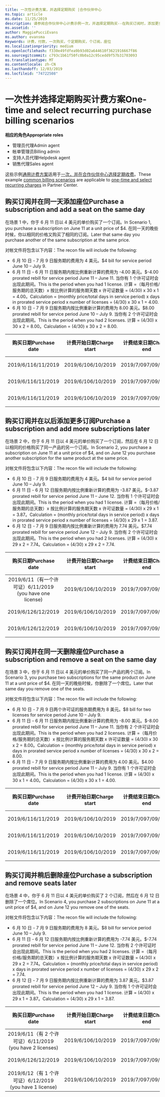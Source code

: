 ```yaml
---
title: 一次性计费方案，并选择定期购买 |合作伙伴中心
ms.topic: article
ms.date: 11/25/2019
description: 请参阅合作伙伴中心计费示例一次，并选择定期购买--在购买订阅时，添加更多订阅，添加或删除座位。
ms.assetid: ''
author: MaggiePucciEvans
ms.author: evansma
Keywords: 计费，付款，一次购买，个定期购买，个订阅，座位
ms.localizationpriority: medium
ms.openlocfilehash: f330e49fdfea9b93d02a644610f3621916667f86
ms.sourcegitcommit: c793c1b61f50fc0b0a12c95cedd9f57b31703093
ms.translationtype: MT
ms.contentlocale: zh-CN
ms.lasthandoff: 12/03/2019
ms.locfileid: "74722508"
---
```

# <a name="one-time-and-select-recurring-purchase-billing-scenarios"></a><span data-ttu-id="bcdaa-104">一次性并选择定期购买计费方案</span><span class="sxs-lookup"><span data-stu-id="bcdaa-104">One-time and select recurring purchase billing scenarios</span></span>

<span data-ttu-id="bcdaa-105">**相应的角色**</span><span class="sxs-lookup"><span data-stu-id="bcdaa-105">**Appropriate roles**</span></span>

- <span data-ttu-id="bcdaa-106">管理员代理</span><span class="sxs-lookup"><span data-stu-id="bcdaa-106">Admin agent</span></span>
- <span data-ttu-id="bcdaa-107">帐单管理员</span><span class="sxs-lookup"><span data-stu-id="bcdaa-107">Billing admin</span></span>
- <span data-ttu-id="bcdaa-108">支持人员代理</span><span class="sxs-lookup"><span data-stu-id="bcdaa-108">Helpdesk agent</span></span>
- <span data-ttu-id="bcdaa-109">销售代理</span><span class="sxs-lookup"><span data-stu-id="bcdaa-109">Sales agent</span></span>

<span data-ttu-id="bcdaa-110">这些示例[通用计费方案](common-billing-scenarios.md)适用于[一次，并在合作伙伴中心选择定期收费](one-time-and-recurring-billing.md)。</span><span class="sxs-lookup"><span data-stu-id="bcdaa-110">These example [common billing scenarios](common-billing-scenarios.md) are applicable to [one-time and select recurring charges](one-time-and-recurring-billing.md) in Partner Center.</span></span>

## <a name="purchase-a-subscription-and-add-a-seat-on-the-same-day"></a><span data-ttu-id="bcdaa-111">购买订阅并在同一天添加座位</span><span class="sxs-lookup"><span data-stu-id="bcdaa-111">Purchase a subscription and add a seat on the same day</span></span>

<span data-ttu-id="bcdaa-112">在场景 1 中，你于 6 月 11 日以 4 美元的单价购买了一个订阅。</span><span class="sxs-lookup"><span data-stu-id="bcdaa-112">In Scenario 1, you purchase a subscription on June 11 at a unit price of $4.</span></span> <span data-ttu-id="bcdaa-113">在同一天的晚些时候，你以相同的价格又购买了相同的订阅。</span><span class="sxs-lookup"><span data-stu-id="bcdaa-113">Later that same day you purchase another of the same subscription at the same price.</span></span>

<span data-ttu-id="bcdaa-114">对帐文件将包含以下内容：</span><span class="sxs-lookup"><span data-stu-id="bcdaa-114">The recon file will include the following:</span></span>

- <span data-ttu-id="bcdaa-115">6 月 10 日 - 7 月 9 日服务期的费用为 4 美元。</span><span class="sxs-lookup"><span data-stu-id="bcdaa-115">$4 bill for service period June 10 – July 9.</span></span>
- <span data-ttu-id="bcdaa-116">6 月 11 日 - 6 月 11 日服务期内按比例重新计算的费用为 -4.00 美元。</span><span class="sxs-lookup"><span data-stu-id="bcdaa-116">$-4.00 prorated rebill for service period June 11 – June 11.</span></span> <span data-ttu-id="bcdaa-117">当你有 1 个许可证时会出现此期间。</span><span class="sxs-lookup"><span data-stu-id="bcdaa-117">This is the period when you had 1 license.</span></span> <span data-ttu-id="bcdaa-118">计算 =（每月价格/服务期的总天数）x 按比例计算的服务期天数 x 许可证数量 = (4/30) x 30 x 1 = 4.00。</span><span class="sxs-lookup"><span data-stu-id="bcdaa-118">Calculation = (monthly price/total days in service period) x days in prorated service period x number of licenses = (4/30) x 30 x 1 = 4.00.</span></span>
- <span data-ttu-id="bcdaa-119">6 月 10 日 - 7 月 9 日服务期内按比例重新计算的费用为 8.00 美元。</span><span class="sxs-lookup"><span data-stu-id="bcdaa-119">$8.00 prorated rebill for service period June 10 – July 9.</span></span> <span data-ttu-id="bcdaa-120">当你有 2 个许可证时会出现此期间。</span><span class="sxs-lookup"><span data-stu-id="bcdaa-120">This is the period when you had 2 licenses.</span></span> <span data-ttu-id="bcdaa-121">计算 = (4/30) x 30 x 2 = 8.00。</span><span class="sxs-lookup"><span data-stu-id="bcdaa-121">Calculation = (4/30) x 30 x 2 = 8.00.</span></span>

|<span data-ttu-id="bcdaa-122">**购买日期**</span><span class="sxs-lookup"><span data-stu-id="bcdaa-122">**Purchase date**</span></span>   |<span data-ttu-id="bcdaa-123">**计费开始日期**</span><span class="sxs-lookup"><span data-stu-id="bcdaa-123">**Charge start**</span></span> |<span data-ttu-id="bcdaa-124">**计费结束日期**</span><span class="sxs-lookup"><span data-stu-id="bcdaa-124">**Charge end**</span></span>  |<span data-ttu-id="bcdaa-125">**单价**</span><span class="sxs-lookup"><span data-stu-id="bcdaa-125">**Unit price**</span></span>  |<span data-ttu-id="bcdaa-126">**数量**</span><span class="sxs-lookup"><span data-stu-id="bcdaa-126">**Quantity**</span></span>  |<span data-ttu-id="bcdaa-127">**金额**</span><span class="sxs-lookup"><span data-stu-id="bcdaa-127">**Amount**</span></span> |<span data-ttu-id="bcdaa-128">**费用类型**</span><span class="sxs-lookup"><span data-stu-id="bcdaa-128">**Charge type**</span></span> |
|:------:|:------:|:------:|:------:|:------:|:------:|:-----:|
|<span data-ttu-id="bcdaa-129">2019/6/11</span><span class="sxs-lookup"><span data-stu-id="bcdaa-129">6/11/2019</span></span>      |<span data-ttu-id="bcdaa-130">2019/6/10</span><span class="sxs-lookup"><span data-stu-id="bcdaa-130">6/10/2019</span></span>   |<span data-ttu-id="bcdaa-131">2019/7/09</span><span class="sxs-lookup"><span data-stu-id="bcdaa-131">7/09/2019</span></span>         |<span data-ttu-id="bcdaa-132">4 美元</span><span class="sxs-lookup"><span data-stu-id="bcdaa-132">$4</span></span>                |<span data-ttu-id="bcdaa-133">1</span><span class="sxs-lookup"><span data-stu-id="bcdaa-133">1</span></span>                 |<span data-ttu-id="bcdaa-134">4 美元</span><span class="sxs-lookup"><span data-stu-id="bcdaa-134">$4</span></span>            |<span data-ttu-id="bcdaa-135">新</span><span class="sxs-lookup"><span data-stu-id="bcdaa-135">New</span></span>         |
|<span data-ttu-id="bcdaa-136">2019/6/11</span><span class="sxs-lookup"><span data-stu-id="bcdaa-136">6/11/2019</span></span>     | <span data-ttu-id="bcdaa-137">2019/6/10</span><span class="sxs-lookup"><span data-stu-id="bcdaa-137">6/10/2019</span></span>    |<span data-ttu-id="bcdaa-138">2019/7/09</span><span class="sxs-lookup"><span data-stu-id="bcdaa-138">7/09/2019</span></span>        |<span data-ttu-id="bcdaa-139">4 美元</span><span class="sxs-lookup"><span data-stu-id="bcdaa-139">$4</span></span>        |<span data-ttu-id="bcdaa-140">1</span><span class="sxs-lookup"><span data-stu-id="bcdaa-140">1</span></span>        | <span data-ttu-id="bcdaa-141">-4 美元</span><span class="sxs-lookup"><span data-stu-id="bcdaa-141">-$4</span></span>       |<span data-ttu-id="bcdaa-142">addQuantity</span><span class="sxs-lookup"><span data-stu-id="bcdaa-142">addQuantity</span></span>           |
|<span data-ttu-id="bcdaa-143">2019/6/11</span><span class="sxs-lookup"><span data-stu-id="bcdaa-143">6/11/2019</span></span>     | <span data-ttu-id="bcdaa-144">2019/6/10</span><span class="sxs-lookup"><span data-stu-id="bcdaa-144">6/10/2019</span></span>    |<span data-ttu-id="bcdaa-145">2019/7/09</span><span class="sxs-lookup"><span data-stu-id="bcdaa-145">7/09/2019</span></span>        |<span data-ttu-id="bcdaa-146">4 美元</span><span class="sxs-lookup"><span data-stu-id="bcdaa-146">$4</span></span>        | <span data-ttu-id="bcdaa-147">2</span><span class="sxs-lookup"><span data-stu-id="bcdaa-147">2</span></span>      |<span data-ttu-id="bcdaa-148">8 美元</span><span class="sxs-lookup"><span data-stu-id="bcdaa-148">$8</span></span>         |<span data-ttu-id="bcdaa-149">addQuantity</span><span class="sxs-lookup"><span data-stu-id="bcdaa-149">addQuantity</span></span>           |

## <a name="purchase-a-subscription-and-add-more-subscriptions-later"></a><span data-ttu-id="bcdaa-150">购买订阅并在以后添加更多订阅</span><span class="sxs-lookup"><span data-stu-id="bcdaa-150">Purchase a subscription and add more subscriptions later</span></span>

<span data-ttu-id="bcdaa-151">在场景 2 中，你于 6 月 11 日以 4 美元的单价购买了一个订阅，然后在 6 月 12 日以相同的价格购买了同一产品的另一个订阅。</span><span class="sxs-lookup"><span data-stu-id="bcdaa-151">In Scenario 2, you purchase a subscription on June 11 at a unit price of $4, and on June 12 you purchase another subscription for the same product at the same price.</span></span>

<span data-ttu-id="bcdaa-152">对帐文件将包含以下内容：</span><span class="sxs-lookup"><span data-stu-id="bcdaa-152">The recon file will include the following:</span></span>

- <span data-ttu-id="bcdaa-153">6 月 10 日 - 7 月 9 日服务期的费用为 4 美元。</span><span class="sxs-lookup"><span data-stu-id="bcdaa-153">$4 bill for service period June 10 – July 9.</span></span>
- <span data-ttu-id="bcdaa-154">6 月 11 日 - 6 月 12 日服务期内按比例重新计算的费用为 -3.87 美元。</span><span class="sxs-lookup"><span data-stu-id="bcdaa-154">$-3.87 prorated rebill for service period June 11 – June 12.</span></span> <span data-ttu-id="bcdaa-155">当你有 1 个许可证时会出现此期间。</span><span class="sxs-lookup"><span data-stu-id="bcdaa-155">This is the period when you had 1 license.</span></span> <span data-ttu-id="bcdaa-156">计算 =（每月价格/服务期的总天数）x 按比例计算的服务期天数 x 许可证数量 = (4/30) x 29 x 1 = 3.87。</span><span class="sxs-lookup"><span data-stu-id="bcdaa-156">Calculation = (monthly price/total days in service period) x days in prorated service period x number of licenses = (4/30) x 29 x 1 = 3.87.</span></span>
- <span data-ttu-id="bcdaa-157">6 月 12 日 - 7 月 9 日服务期内按比例重新计算的费用为 7.74 美元。</span><span class="sxs-lookup"><span data-stu-id="bcdaa-157">$7.74 prorated rebill for service period June 12 – July 9.</span></span> <span data-ttu-id="bcdaa-158">当你有 2 个许可证时会出现此期间。</span><span class="sxs-lookup"><span data-stu-id="bcdaa-158">This is the period when you had 2 licenses.</span></span> <span data-ttu-id="bcdaa-159">计算 = (4/30) x 29 x 2 = 7.74。</span><span class="sxs-lookup"><span data-stu-id="bcdaa-159">Calculation = (4/30) x 29 x 2 = 7.74.</span></span>

|<span data-ttu-id="bcdaa-160">**购买日期**</span><span class="sxs-lookup"><span data-stu-id="bcdaa-160">**Purchase date**</span></span>   |<span data-ttu-id="bcdaa-161">**计费开始日期**</span><span class="sxs-lookup"><span data-stu-id="bcdaa-161">**Charge start**</span></span> |<span data-ttu-id="bcdaa-162">**计费结束日期**</span><span class="sxs-lookup"><span data-stu-id="bcdaa-162">**Charge end**</span></span>  |<span data-ttu-id="bcdaa-163">**单价**</span><span class="sxs-lookup"><span data-stu-id="bcdaa-163">**Unit price**</span></span>  |<span data-ttu-id="bcdaa-164">**数量**</span><span class="sxs-lookup"><span data-stu-id="bcdaa-164">**Quantity**</span></span>  |<span data-ttu-id="bcdaa-165">**金额**</span><span class="sxs-lookup"><span data-stu-id="bcdaa-165">**Amount**</span></span> |<span data-ttu-id="bcdaa-166">**费用类型**</span><span class="sxs-lookup"><span data-stu-id="bcdaa-166">**Charge type**</span></span> |
|:------:|:------:|:------:|:------:|:------:|:------:|:-----:|
|<span data-ttu-id="bcdaa-167">2019/6/11（有一个许可证）</span><span class="sxs-lookup"><span data-stu-id="bcdaa-167">6/11/2019 (you have one license)</span></span>     |<span data-ttu-id="bcdaa-168">2019/6/10</span><span class="sxs-lookup"><span data-stu-id="bcdaa-168">6/10/2019</span></span>   |<span data-ttu-id="bcdaa-169">2019/7/09</span><span class="sxs-lookup"><span data-stu-id="bcdaa-169">7/09/2019</span></span>         |<span data-ttu-id="bcdaa-170">4 美元</span><span class="sxs-lookup"><span data-stu-id="bcdaa-170">$4</span></span>         |<span data-ttu-id="bcdaa-171">1</span><span class="sxs-lookup"><span data-stu-id="bcdaa-171">1</span></span>        |<span data-ttu-id="bcdaa-172">4 美元</span><span class="sxs-lookup"><span data-stu-id="bcdaa-172">$4</span></span>            |<span data-ttu-id="bcdaa-173">新</span><span class="sxs-lookup"><span data-stu-id="bcdaa-173">New</span></span>         |
|<span data-ttu-id="bcdaa-174">2019/6/12</span><span class="sxs-lookup"><span data-stu-id="bcdaa-174">6/12/2019</span></span>     | <span data-ttu-id="bcdaa-175">2019/6/10</span><span class="sxs-lookup"><span data-stu-id="bcdaa-175">6/10/2019</span></span>    |<span data-ttu-id="bcdaa-176">2019/7/09</span><span class="sxs-lookup"><span data-stu-id="bcdaa-176">7/09/2019</span></span>        |<span data-ttu-id="bcdaa-177">4 美元</span><span class="sxs-lookup"><span data-stu-id="bcdaa-177">$4</span></span>        |<span data-ttu-id="bcdaa-178">1</span><span class="sxs-lookup"><span data-stu-id="bcdaa-178">1</span></span>        | <span data-ttu-id="bcdaa-179">-3.87 美元</span><span class="sxs-lookup"><span data-stu-id="bcdaa-179">-$3.87</span></span>       |<span data-ttu-id="bcdaa-180">addQuantity</span><span class="sxs-lookup"><span data-stu-id="bcdaa-180">addQuantity</span></span>           |
|<span data-ttu-id="bcdaa-181">2019/6/12</span><span class="sxs-lookup"><span data-stu-id="bcdaa-181">6/12/2019</span></span>     | <span data-ttu-id="bcdaa-182">2019/6/10</span><span class="sxs-lookup"><span data-stu-id="bcdaa-182">6/10/2019</span></span>    |<span data-ttu-id="bcdaa-183">2019/7/09</span><span class="sxs-lookup"><span data-stu-id="bcdaa-183">7/09/2019</span></span>        |<span data-ttu-id="bcdaa-184">4 美元</span><span class="sxs-lookup"><span data-stu-id="bcdaa-184">$4</span></span>        | <span data-ttu-id="bcdaa-185">2</span><span class="sxs-lookup"><span data-stu-id="bcdaa-185">2</span></span>      |<span data-ttu-id="bcdaa-186">7\.74 美元</span><span class="sxs-lookup"><span data-stu-id="bcdaa-186">$7.74</span></span>       |<span data-ttu-id="bcdaa-187">addQuantity</span><span class="sxs-lookup"><span data-stu-id="bcdaa-187">addQuantity</span></span>           |

## <a name="purchase-a-subscription-and-remove-a-seat-on-the-same-day"></a><span data-ttu-id="bcdaa-188">购买订阅并在同一天删除座位</span><span class="sxs-lookup"><span data-stu-id="bcdaa-188">Purchase a subscription and remove a seat on the same day</span></span>

<span data-ttu-id="bcdaa-189">在场景 3 中，你于 6 月 11 日以 4 美元的单价购买了同一产品的两个订阅。</span><span class="sxs-lookup"><span data-stu-id="bcdaa-189">In Scenario 3, you purchase two subscriptions for the same product on June 11 at a unit price of $4.</span></span> <span data-ttu-id="bcdaa-190">在同一天的晚些时候，你删除了一个席位。</span><span class="sxs-lookup"><span data-stu-id="bcdaa-190">Later that same day you remove one of the seats.</span></span>  

<span data-ttu-id="bcdaa-191">对帐文件将包含以下内容：</span><span class="sxs-lookup"><span data-stu-id="bcdaa-191">The recon file will include the following:</span></span>

- <span data-ttu-id="bcdaa-192">6 月 10 日 - 7 月 9 日两个许可证的服务期费用为 8 美元。</span><span class="sxs-lookup"><span data-stu-id="bcdaa-192">$8 bill for two licenses for service period June 10 – July 9.</span></span>
- <span data-ttu-id="bcdaa-193">6 月 11 日 - 6 月 11 日服务期内按比例重新计算的费用为 -8.00 美元。</span><span class="sxs-lookup"><span data-stu-id="bcdaa-193">$-8.00 prorated rebill for service period June 11 – June 11.</span></span> <span data-ttu-id="bcdaa-194">当你有 2 个许可证时会出现此期间。</span><span class="sxs-lookup"><span data-stu-id="bcdaa-194">This is the period when you had 2 licenses.</span></span> <span data-ttu-id="bcdaa-195">计算 =（每月价格/服务期的总天数）x 按比例计算的服务期天数 x 许可证数量 = (4/30) x 30 x 2 = 8.00。</span><span class="sxs-lookup"><span data-stu-id="bcdaa-195">Calculation = (monthly price/total days in service period) x days in prorated service period x number of licenses = (4/30) x 30 x 2 = 8.00.</span></span>
- <span data-ttu-id="bcdaa-196">6 月 11 日 - 7 月 9 日服务期内按比例重新计算的费用为 4.00 美元。</span><span class="sxs-lookup"><span data-stu-id="bcdaa-196">$4.00 prorated rebill for service period June 11 – July 9.</span></span> <span data-ttu-id="bcdaa-197">当你有 1 个许可证时会出现此期间。</span><span class="sxs-lookup"><span data-stu-id="bcdaa-197">This is the period when you had 1 license.</span></span> <span data-ttu-id="bcdaa-198">计算 = (4/30) x 30 x 1 = 4.00。</span><span class="sxs-lookup"><span data-stu-id="bcdaa-198">Calculation = (4/30) x 30 x 1 = 4.00.</span></span>

|<span data-ttu-id="bcdaa-199">**购买日期**</span><span class="sxs-lookup"><span data-stu-id="bcdaa-199">**Purchase date**</span></span>   |<span data-ttu-id="bcdaa-200">**计费开始日期**</span><span class="sxs-lookup"><span data-stu-id="bcdaa-200">**Charge start**</span></span> |<span data-ttu-id="bcdaa-201">**计费结束日期**</span><span class="sxs-lookup"><span data-stu-id="bcdaa-201">**Charge end**</span></span>  |<span data-ttu-id="bcdaa-202">**单价**</span><span class="sxs-lookup"><span data-stu-id="bcdaa-202">**Unit price**</span></span>  |<span data-ttu-id="bcdaa-203">**数量**</span><span class="sxs-lookup"><span data-stu-id="bcdaa-203">**Quantity**</span></span>  |<span data-ttu-id="bcdaa-204">**金额**</span><span class="sxs-lookup"><span data-stu-id="bcdaa-204">**Amount**</span></span> |<span data-ttu-id="bcdaa-205">**费用类型**</span><span class="sxs-lookup"><span data-stu-id="bcdaa-205">**Charge type**</span></span> |
|:------:|:------:|:------:|:------:|:------:|:------:|:-----:|
|<span data-ttu-id="bcdaa-206">2019/6/11</span><span class="sxs-lookup"><span data-stu-id="bcdaa-206">6/11/2019</span></span>      |<span data-ttu-id="bcdaa-207">2019/6/10</span><span class="sxs-lookup"><span data-stu-id="bcdaa-207">6/10/2019</span></span>   |<span data-ttu-id="bcdaa-208">2019/7/09</span><span class="sxs-lookup"><span data-stu-id="bcdaa-208">7/09/2019</span></span>         |<span data-ttu-id="bcdaa-209">4 美元</span><span class="sxs-lookup"><span data-stu-id="bcdaa-209">$4</span></span>                |<span data-ttu-id="bcdaa-210">2</span><span class="sxs-lookup"><span data-stu-id="bcdaa-210">2</span></span>                 |<span data-ttu-id="bcdaa-211">8 美元</span><span class="sxs-lookup"><span data-stu-id="bcdaa-211">$8</span></span>            |<span data-ttu-id="bcdaa-212">新</span><span class="sxs-lookup"><span data-stu-id="bcdaa-212">New</span></span>         |
|<span data-ttu-id="bcdaa-213">2019/6/11</span><span class="sxs-lookup"><span data-stu-id="bcdaa-213">6/11/2019</span></span>     | <span data-ttu-id="bcdaa-214">2019/6/10</span><span class="sxs-lookup"><span data-stu-id="bcdaa-214">6/10/2019</span></span>    |<span data-ttu-id="bcdaa-215">2019/7/09</span><span class="sxs-lookup"><span data-stu-id="bcdaa-215">7/09/2019</span></span>        |<span data-ttu-id="bcdaa-216">4 美元</span><span class="sxs-lookup"><span data-stu-id="bcdaa-216">$4</span></span>        |<span data-ttu-id="bcdaa-217">2</span><span class="sxs-lookup"><span data-stu-id="bcdaa-217">2</span></span>        | <span data-ttu-id="bcdaa-218">-8 美元</span><span class="sxs-lookup"><span data-stu-id="bcdaa-218">-$8</span></span>       |<span data-ttu-id="bcdaa-219">removeQuantity</span><span class="sxs-lookup"><span data-stu-id="bcdaa-219">removeQuantity</span></span>           |
|<span data-ttu-id="bcdaa-220">2019/6/11</span><span class="sxs-lookup"><span data-stu-id="bcdaa-220">6/11/2019</span></span>     | <span data-ttu-id="bcdaa-221">2019/6/10</span><span class="sxs-lookup"><span data-stu-id="bcdaa-221">6/10/2019</span></span>    |<span data-ttu-id="bcdaa-222">2019/7/09</span><span class="sxs-lookup"><span data-stu-id="bcdaa-222">7/09/2019</span></span>        |<span data-ttu-id="bcdaa-223">4 美元</span><span class="sxs-lookup"><span data-stu-id="bcdaa-223">$4</span></span>        | <span data-ttu-id="bcdaa-224">1</span><span class="sxs-lookup"><span data-stu-id="bcdaa-224">1</span></span>      |<span data-ttu-id="bcdaa-225">4 美元</span><span class="sxs-lookup"><span data-stu-id="bcdaa-225">$4</span></span>         |<span data-ttu-id="bcdaa-226">removeQuantity</span><span class="sxs-lookup"><span data-stu-id="bcdaa-226">removeQuantity</span></span>           |

## <a name="purchase-a-subscription-and-remove-seats-later"></a><span data-ttu-id="bcdaa-227">购买订阅并稍后删除座位</span><span class="sxs-lookup"><span data-stu-id="bcdaa-227">Purchase a subscription and remove seats later</span></span>

<span data-ttu-id="bcdaa-228">在场景 4 中，你于 6 月 11 日以 4 美元的单价购买了 2 个订阅，然后在 6 月 12 日删除了一个席位。</span><span class="sxs-lookup"><span data-stu-id="bcdaa-228">In Scenario 4, you purchase 2 subscriptions on June 11 at a unit price of $4, and on June 12 you remove one of the seats.</span></span>

<span data-ttu-id="bcdaa-229">对帐文件将包含以下内容：</span><span class="sxs-lookup"><span data-stu-id="bcdaa-229">The recon file will include the following:</span></span>

- <span data-ttu-id="bcdaa-230">6 月 10 日 - 7 月 9 日服务期的费用为 8 美元。</span><span class="sxs-lookup"><span data-stu-id="bcdaa-230">$8 bill for service period June 10 – July 9.</span></span>
- <span data-ttu-id="bcdaa-231">6 月 11 日 - 6 月 12 日服务期内按比例重新计算的费用为 -7.74 美元。</span><span class="sxs-lookup"><span data-stu-id="bcdaa-231">$-7.74 prorated rebill for service period June 11 – June 12.</span></span> <span data-ttu-id="bcdaa-232">当你有 2 个许可证时会出现此期间。</span><span class="sxs-lookup"><span data-stu-id="bcdaa-232">This is the period when you had 2 licenses.</span></span> <span data-ttu-id="bcdaa-233">计算 =（每月价格/服务期的总天数）x 按比例计算的服务期天数 x 许可证数量 = (4/30) x 29 x 2 = 7.74。</span><span class="sxs-lookup"><span data-stu-id="bcdaa-233">Calculation = (monthly price/total days in service period) x days in prorated service period x number of licenses = (4/30) x 29 x 2 = 7.74.</span></span>
- <span data-ttu-id="bcdaa-234">6 月 12 日 - 7 月 9 日服务期内按比例重新计算的费用为 3.87 美元。</span><span class="sxs-lookup"><span data-stu-id="bcdaa-234">$3.87 prorated rebill for service period June 12 – July 9.</span></span> <span data-ttu-id="bcdaa-235">当你有 1 个许可证时会出现此期间。</span><span class="sxs-lookup"><span data-stu-id="bcdaa-235">This is the period when you had 1 license.</span></span> <span data-ttu-id="bcdaa-236">计算 = (4/30) x 29 x 1 = 3.87。</span><span class="sxs-lookup"><span data-stu-id="bcdaa-236">Calculation = (4/30) x 29 x 1 = 3.87.</span></span>

|<span data-ttu-id="bcdaa-237">**购买日期**</span><span class="sxs-lookup"><span data-stu-id="bcdaa-237">**Purchase date**</span></span>   |<span data-ttu-id="bcdaa-238">**计费开始日期**</span><span class="sxs-lookup"><span data-stu-id="bcdaa-238">**Charge start**</span></span> |<span data-ttu-id="bcdaa-239">**计费结束日期**</span><span class="sxs-lookup"><span data-stu-id="bcdaa-239">**Charge end**</span></span>  |<span data-ttu-id="bcdaa-240">**单价**</span><span class="sxs-lookup"><span data-stu-id="bcdaa-240">**Unit price**</span></span>  |<span data-ttu-id="bcdaa-241">**数量**</span><span class="sxs-lookup"><span data-stu-id="bcdaa-241">**Quantity**</span></span>  |<span data-ttu-id="bcdaa-242">**金额**</span><span class="sxs-lookup"><span data-stu-id="bcdaa-242">**Amount**</span></span> |<span data-ttu-id="bcdaa-243">**费用类型**</span><span class="sxs-lookup"><span data-stu-id="bcdaa-243">**Charge type**</span></span> |
|:------:|:------:|:------:|:------:|:------:|:------:|:-----:|
|<span data-ttu-id="bcdaa-244">2019/6/11（有 2 个许可证）</span><span class="sxs-lookup"><span data-stu-id="bcdaa-244">6/11/2019 (you have 2 licenses)</span></span>     |<span data-ttu-id="bcdaa-245">2019/6/10</span><span class="sxs-lookup"><span data-stu-id="bcdaa-245">6/10/2019</span></span>   |<span data-ttu-id="bcdaa-246">2019/7/09</span><span class="sxs-lookup"><span data-stu-id="bcdaa-246">7/09/2019</span></span>         |<span data-ttu-id="bcdaa-247">4 美元</span><span class="sxs-lookup"><span data-stu-id="bcdaa-247">$4</span></span>         |<span data-ttu-id="bcdaa-248">2</span><span class="sxs-lookup"><span data-stu-id="bcdaa-248">2</span></span>        |<span data-ttu-id="bcdaa-249">8 美元</span><span class="sxs-lookup"><span data-stu-id="bcdaa-249">$8</span></span>       |<span data-ttu-id="bcdaa-250">新</span><span class="sxs-lookup"><span data-stu-id="bcdaa-250">New</span></span>       |
|<span data-ttu-id="bcdaa-251">2019/6/12</span><span class="sxs-lookup"><span data-stu-id="bcdaa-251">6/12/2019</span></span>     | <span data-ttu-id="bcdaa-252">2019/6/10</span><span class="sxs-lookup"><span data-stu-id="bcdaa-252">6/10/2019</span></span>    |<span data-ttu-id="bcdaa-253">2019/7/09</span><span class="sxs-lookup"><span data-stu-id="bcdaa-253">7/09/2019</span></span>        |<span data-ttu-id="bcdaa-254">4 美元</span><span class="sxs-lookup"><span data-stu-id="bcdaa-254">$4</span></span>        |<span data-ttu-id="bcdaa-255">2</span><span class="sxs-lookup"><span data-stu-id="bcdaa-255">2</span></span>        | <span data-ttu-id="bcdaa-256">-7.74 美元</span><span class="sxs-lookup"><span data-stu-id="bcdaa-256">-$7.74</span></span>       |<span data-ttu-id="bcdaa-257">removeQuantity</span><span class="sxs-lookup"><span data-stu-id="bcdaa-257">removeQuantity</span></span>           |
|<span data-ttu-id="bcdaa-258">2019/6/12（有 1 个许可证）</span><span class="sxs-lookup"><span data-stu-id="bcdaa-258">6/12/2019 (you have 1 license)</span></span>    | <span data-ttu-id="bcdaa-259">2019/6/10</span><span class="sxs-lookup"><span data-stu-id="bcdaa-259">6/10/2019</span></span>    |<span data-ttu-id="bcdaa-260">2019/7/09</span><span class="sxs-lookup"><span data-stu-id="bcdaa-260">7/09/2019</span></span>   |<span data-ttu-id="bcdaa-261">4 美元</span><span class="sxs-lookup"><span data-stu-id="bcdaa-261">$4</span></span>    |<span data-ttu-id="bcdaa-262">1</span><span class="sxs-lookup"><span data-stu-id="bcdaa-262">1</span></span>      |<span data-ttu-id="bcdaa-263">3\.87 美元</span><span class="sxs-lookup"><span data-stu-id="bcdaa-263">$3.87</span></span>    |<span data-ttu-id="bcdaa-264">removeQuantity</span><span class="sxs-lookup"><span data-stu-id="bcdaa-264">removeQuantity</span></span> |
